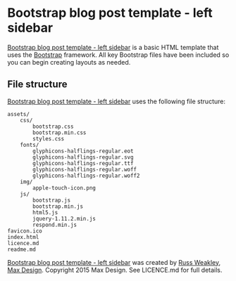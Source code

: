 # Bootstrap blog post template - left sidebar

[Bootstrap blog post template - left sidebar](https://github.com/russmaxdesign/bootstrap-blog-post-template-left) is a basic HTML template that uses the [Bootstrap](http://getbootstrap.com/)  framework. All key Bootstrap files have been included so you can begin creating layouts as needed.

## File structure

[Bootstrap blog post template - left sidebar](https://github.com/russmaxdesign/bootstrap-blog-post-template-left) uses the following file structure:

	assets/
		css/
			bootstrap.css
			bootstrap.min.css
			styles.css
		fonts/
			glyphicons-halflings-regular.eot
			glyphicons-halflings-regular.svg
			glyphicons-halflings-regular.ttf
			glyphicons-halflings-regular.woff
			glyphicons-halflings-regular.woff2
		img/
			apple-touch-icon.png
		js/
			bootstrap.js
			bootstrap.min.js
			html5.js
			jquery-1.11.2.min.js
			respond.min.js
	favicon.ico
	index.html
	licence.md
	readme.md

[Bootstrap blog post template - left sidebar](https://github.com/russmaxdesign/bootstrap-blog-post-template-left) was created by [Russ Weakley](https://twitter.com/russmaxdesign), [Max Design](http://maxdesign.com.au/). Copyright 2015 Max Design. See LICENCE.md for full details.
